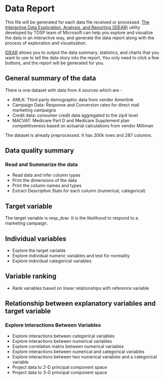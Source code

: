 # Data Report
This file will be generated for each data file received or processed.  [The Interactive Data Exploration, Analysis, and Reporting (IDEAR)](https://github.com/Azure/Azure-TDSP-Utilities) utility developed by TDSP team of Microsoft can help you explore and visualize the data in an interactive way, and generate the data report along with the process of exploration and visualization. 

[IDEAR](https://github.com/Azure/Azure-TDSP-Utilities) allows you to output the data summary, statistics, and charts that you want to use to tell the data story into the report. You only need to click a few buttons, and the report will be generated for you. 

## General summary of the data
There is one dataset with data from 4 sources which are - 
* AMLK: Third party demographic data from vendor Amerilink
* Campaign Data: Response and Conversion rates for direct mail marketing campaigns
* Credit data: consumer credit data aggregated to the zip4 level
* MACVAT: Medicare Part D and Medicare Supplement plan competitiveness based on actuarial calculations from vendor Milliman
  
 The dataset is already preprocessed. It has 200k rows and 287 columns.

## Data quality summary

### Read and Summarize the data
* Read data and infer column types
* Print the dimensions of the data
* Print the column names and types
* Extract Descriptive Stats for each column (numerical, categorical)


## Target variable

The target variable is resp_dvar. It is the likelihood to respond to a marketing campaign.

## Individual variables

* Explore the target variable
* Explore individual numeric variables and test for normality
* Explore individual categorical variables 

## Variable ranking
* Rank variables based on linear relationships with reference variable

## Relationship between explanatory variables and target variable
### Explore Interactions Between Variables
* Explore interactions between categorical variables
* Explore interactions between numerical variables
* Explore correlation matrix between numerical variables
* Explore interactions between numerical and categorical variables
* Explore interactions between two numerical variables and a categorical variable
* Project data to 2-D principal component space
* Project data to 3-D principal component space
